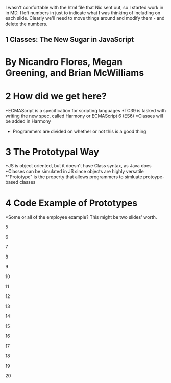 I wasn't comfortable with the html file that Nic sent out, so I started work in in MD. I left numbers in just to indicate what I was thinking of including on each slide. Clearly we'll need to move things around and modify them - and delete the numbers.

1
Classes: The New Sugar in JavaScript
------------------------------------

By Nicandro Flores, Megan Greening, and Brian McWilliams
========================================================

2
How did we get here?
====================

*ECMAScript is a specification for scripting languages
*TC39 is tasked with writing the new spec, called Harmony or ECMAScript 6 (ES6)
*Classes will be added in Harmony
* Programmers are divided on whether or not this is a good thing

3
The Prototypal Way
==================

*JS is object oriented, but it doesn't have Class syntax, as Java does
*Classes can be simulated in JS since objects are highly versatile
*"Prototype" is the property that allows programmers to simluate protoype-based classes

4
Code Example of Prototypes
==========================
*Some or all of the employee example? This might be two slides' worth.

5

6

7

8

9

10

11

12

13

14

15

16

17

18

19

20
